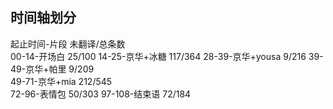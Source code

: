 ## 时间轴划分

起止时间-片段       未翻译/总条数   
00-14-开场白         25/100
14-25-京华+冰糖     117/364
28-39-京华+yousa     9/216
39-49-京华+帕里       9/209   
49-71-京华+mia     212/545  
72-96-表情包        50/303 
97-108-结束语       72/184      
